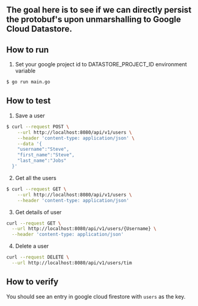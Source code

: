 ## The goal here is to see if we can directly persist the protobuf's upon unmarshalling to Google Cloud Datastore.

## How to run

1. Set your google project id to DATASTORE_PROJECT_ID environment variable

```bash
$ go run main.go
```

## How to test

1. Save a user
```bash
$ curl --request POST \
    --url http://localhost:8080/api/v1/users \
    --header 'content-type: application/json' \
    --data '{
  	"username":"Steve",
  	"first_name":"Steve",
  	"last_name":"Jobs"
  }'
```

2. Get all the users

```bash
$ curl --request GET \
    --url http://localhost:8080/api/v1/users \
    --header 'content-type: application/json'
```

3. Get details of user

```bash
curl --request GET \
  --url http://localhost:8080/api/v1/users/{Username} \
  --header 'content-type: application/json'
```

4. Delete a user

```bash
curl --request DELETE \
  --url http://localhost:8080/api/v1/users/tim
```

## How to verify

You should see an entry in google cloud firestore with `users` as the key.



